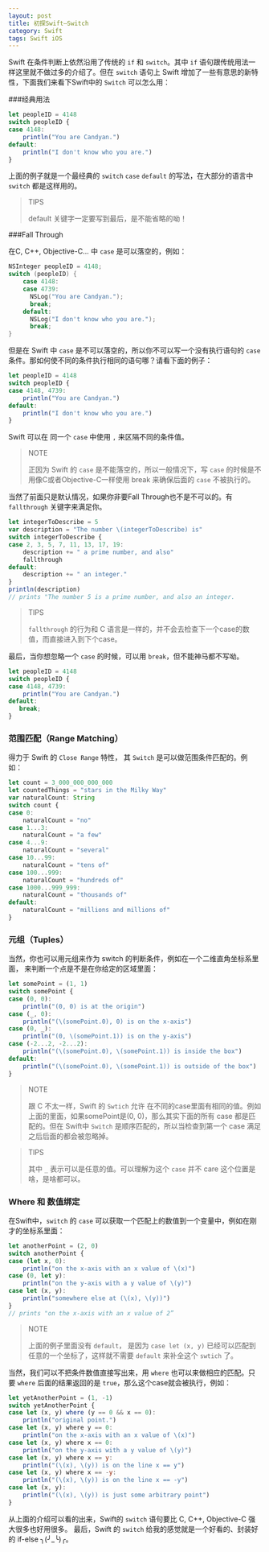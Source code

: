 ```yaml
---
layout: post
title: 初探Swift—Switch
category: Swift
tags: Swift iOS
---
```


Swift 在条件判断上依然沿用了传统的 `if` 和 `switch`。其中 `if` 语句跟传统用法一样这里就不做过多的介绍了。但在 `switch` 语句上 Swift 增加了一些有意思的新特性，下面我们来看下Swift中的 `Switch` 可以怎么用：

###经典用法

```javascript
let peopleID = 4148
switch peopleID {
case 4148:
    println("You are Candyan.")
default:
    println("I don't know who you are.")
}
```

上面的例子就是一个最经典的 `switch` `case` `default` 的写法，在大部分的语言中 `switch` 都是这样用的。

> TIPS
>
> default 关键字一定要写到最后，是不能省略的呦！

###Fall Through

在C, C++, Objective-C... 中 `case` 是可以落空的，例如：

```objectivec
NSInteger peopleID = 4148;
switch (peopleID) {
    case 4148:
    case 4739:
      NSLog("You are Candyan.");
      break;
    default:
      NSLog("I don't know who you are.");
      break;
}
```

但是在 Swift 中 `case` 是不可以落空的，所以你不可以写一个没有执行语句的 `case` 条件。那如何使不同的条件执行相同的语句哪？请看下面的例子：

```javascript
let peopleID = 4148
switch peopleID {
case 4148, 4739:
    println("You are Candyan.")
default:
    println("I don't know who you are.")
}
```

Swift 可以在 同一个 `case` 中使用 `,` 来区隔不同的条件值。

> NOTE
>
> 正因为 Swift 的 `case` 是不能落空的，所以一般情况下，写 `case` 的时候是不用像C或者Objective-C一样使用 break 来确保后面的 `case` 不被执行的。 

当然了前面只是默认情况，如果你非要Fall Through也不是不可以的。有 `fallthrough` 关键字来满足你。

```javascript
let integerToDescribe = 5
var description = "The number \(integerToDescribe) is"
switch integerToDescribe {
case 2, 3, 5, 7, 11, 13, 17, 19:
    description += " a prime number, and also"
    fallthrough
default:
    description += " an integer."
}
println(description)
// prints "The number 5 is a prime number, and also an integer.
```

> TIPS
>
> `fallthrough` 的行为和 C 语言是一样的，并不会去检查下一个case的数值，而直接进入到下个case。

最后，当你想忽略一个 `case` 的时候，可以用 `break`，但不能神马都不写呦。

```javascript
let peopleID = 4148
switch peopleID {
case 4148, 4739:
    println("You are Candyan.")
default:
   break;
}
```

### 范围匹配（Range Matching）

得力于 Swift 的 `Close Range` 特性， 其 `Switch` 是可以做范围条件匹配的。例如：

```javascript
let count = 3_000_000_000_000
let countedThings = "stars in the Milky Way"
var naturalCount: String
switch count {
case 0:
    naturalCount = "no"
case 1...3:
    naturalCount = "a few"
case 4...9:
    naturalCount = "several"
case 10...99:
    naturalCount = "tens of"
case 100...999:
    naturalCount = "hundreds of"
case 1000...999_999:
    naturalCount = "thousands of"
default:
    naturalCount = "millions and millions of"
}
```
### 元组（Tuples）

当然，你也可以用元组来作为 switch 的判断条件，例如在一个二维直角坐标系里面， 来判断一个点是不是在你给定的区域里面：

```javascript
let somePoint = (1, 1)
switch somePoint {
case (0, 0):
    println("(0, 0) is at the origin")
case (_, 0):
    println("(\(somePoint.0), 0) is on the x-axis")
case (0, _):
    println("(0, \(somePoint.1)) is on the y-axis")
case (-2...2, -2...2):
    println("(\(somePoint.0), \(somePoint.1)) is inside the box")
default:
    println("(\(somePoint.0), \(somePoint.1)) is outside of the box")
}
```

> NOTE
>
> 跟 C 不太一样，Swift 的 `Swtich` 允许 在不同的case里面有相同的值。例如上面的里面，如果somePoint是(0, 0)，那么其实下面的所有 case 都是匹配的。但在 Swift中 `Switch` 是顺序匹配的，所以当检查到第一个 case 满足之后后面的都会被忽略掉。

> TIPS
>
> 其中 `_` 表示可以是任意的值。可以理解为这个 `case` 并不 care 这个位置是啥，是啥都可以。


### Where 和 数值绑定


在Swift中，`switch` 的 `case` 可以获取一个匹配上的数值到一个变量中，例如在刚才的坐标系里面：

```javascript
let anotherPoint = (2, 0)
switch anotherPoint {
case (let x, 0):
    println("on the x-axis with an x value of \(x)")
case (0, let y):
    println("on the y-axis with a y value of \(y)")
case let (x, y):
    println("somewhere else at (\(x), \(y))")
}
// prints "on the x-axis with an x value of 2”
```

> NOTE
>
> 上面的例子里面没有 `default`， 是因为 `case let (x, y)` 已经可以匹配到任意的一个坐标了，这样就不需要 `default` 来补全这个 `swtich` 了。

当然，我们可以不把条件数值直接写出来，用 `where` 也可以来做相应的匹配。只要 `where` 后面的结果返回的是 `true`，那么这个case就会被执行，例如：

```javascript
let yetAnotherPoint = (1, -1)
switch yetAnotherPoint {
case let (x, y) where (y == 0 && x == 0):
    println("original point.")
case let (x, y) where y == 0:
    println("on the x-axis with an x value of \(x)")
case let (x, y) where x == 0:
    println("on the y-axis with a y value of \(y)")
case let (x, y) where x == y:
    println("(\(x), \(y)) is on the line x == y")
case let (x, y) where x == -y:
    println("(\(x), \(y)) is on the line x == -y")
case let (x, y):
    println("(\(x), \(y)) is just some arbitrary point")
}
```

从上面的介绍可以看的出来，Swift的 `switch` 语句要比 C, C++, Objective-C 强大很多也好用很多。
最后，Swift 的 `switch` 给我的感觉就是一个好看的、封装好的 if-else ╮(╯_╰)╭。
